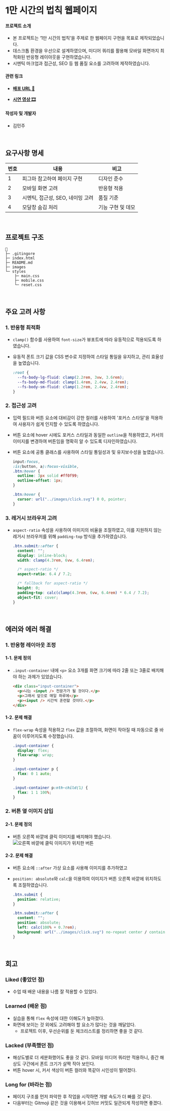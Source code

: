 # 1만 시간의 법칙 웹페이지

#### 프로젝트 소개

- 본 프로젝트는 ‘1만 시간의 법칙’을 주제로 한 웹페이지 구현을 목표로 제작되었습니다.
- 데스크톱 환경을 우선으로 설계하였으며, 미디어 쿼리를 활용해 모바일 화면까지 최적화된 반응형 레이아웃을 구현하였습니다.
- 시멘틱 마크업과 접근성, SEO 등 웹 품질 요소를 고려하여 제작하였습니다.

#### 관련 링크

- **[배포 URL 🔗](https://891km.github.io/10000-hour-rule)**

- **[시연 영상 🎞️](https://youtu.be/LIBRg75z8n8)**

#### 작성자 및 개발자

- 김민주

<br>

## 요구사항 명세

| 번호 | 내용                             | 비고              |
| ---- | -------------------------------- | ----------------- |
| 1    | 피그마 참고하여 페이지 구현      | 디자인 준수       |
| 2    | 모바일 화면 고려                 | 반응형 적용       |
| 3    | 시멘틱, 접근성, SEO, 네이밍 고려 | 품질 기준         |
| 4    | 모달창 숨김 처리                 | 기능 구현 및 데모 |

<br>

## 프로젝트 구조

```
📂
├─ .gitingore
├─ index.html
├─ README.md
├─ images
└─ styles
    ├─ main.css
    ├─ mobile.css
    └─ reset.css
```

<br>

## 주요 고려 사항

### 1. 반응형 최적화

- `clamp()` 함수를 사용하여 `font-size`가 뷰포트에 따라 유동적으로 적용되도록 하였습니다.
- 유동적 폰트 크기 값을 CSS 변수로 지정하여 스타일 통일을 유지하고, 관리 효율성을 높였습니다.

  ```css
  :root {
    --fs-body-lg-fluid: clamp(2.2rem, 3vw, 3.6rem);
    --fs-body-md-fluid: clamp(1.4rem, 2.4vw, 2.4rem);
    --fs-body-sm-fluid: clamp(1.2rem, 2.4vw, 2.4rem);
  }
  ```

### 2. 접근성 고려

- 입력 필드와 버튼 요소에 대비감이 강한 컬러를 사용하여 '포커스 스타일'을 적용하여 사용자가 쉽게 인지할 수 있도록 하였습니다.
- 버튼 요소에 hover 시에도 포커스 스타일과 동일한 `outline`을 적용하였고, 커서의 이미지를 변경하여 버튼임을 명확히 알 수 있도록 디자인하였습니다.
- 버튼 요소에 공통 클래스를 사용하여 스타일 통일성과 및 유지보수성을 높였습니다.

  ```css
  input:focus,
  :is(button, a):focus-visible,
  .btn:hover {
    outline: 3px solid #ff0f99;
    outline-offset: 1px;
  }

  .btn:hover {
    cursor: url("../images/click.svg") 0 0, pointer;
  }
  ```

### 3. 레거시 브라우저 고려

- `aspect-ratio` 속성을 사용하여 이미지의 비율을 조절하였고, 이를 지원하지 않는 레거시 브라우저를 위해 `padding-top` 방식을 추가하였습니다.

  ```css
  .btn.submit::after {
    content: "";
    display: inline-block;
    width: clamp(4.3rem, 6vw, 6.4rem);

    /* aspect-ratio */
    aspect-ratio: 6.4 / 7.2;

    /* fallback for aspect-ratio */
    height: 0;
    padding-top: calc(clamp(4.3rem, 6vw, 6.4rem) * 6.4 / 7.2);
    object-fit: cover;
  }
  ```

<br>

## 에러와 에러 해결

### 1. 반응형 레이아웃 조정

#### 1-1. 문제 정의

- `.input-container` 내에 `<p>` 요소 3개를 화면 크기에 따라 2줄 또는 3줄로 배치해야 하는 과제가 있었습니다.

  ```html
  <div class="input-container">
    <p>나는 <input /> 전문가가 될 것이다.</p>
    <p>그래서 앞으로 매일 하루에</p>
    <p><input /> 시간씩 훈련할 것이다.</p>
  </div>
  ```

#### 1-2. 문제 해결

- `flex-wrap` 속성을 적용하고 `flex` 값을 조절하여, 화면이 작아질 때 자동으로 줄 바꿈이 이루어지도록 수정했습니다.

  ```css
  .input-container {
    display: flex;
    flex-wrap: wrap;
  }

  .input-container p {
    flex: 0 1 auto;
  }

  .input-container p:nth-child(1) {
    flex: 1 1 100%;
  }
  ```

### 2. 버튼 옆 이미지 삽입

#### 2-1. 문제 정의

- 버튼 오른쪽 바깥에 클릭 이미지를 배치해야 했습니다.
  ![오른쪽 바깥에 클릭 이미지가 위치한 버튼](https://github.com/user-attachments/assets/048b8207-40cd-481f-ba57-4fce2acc19c1)

#### 2-2. 문제 해결

- 버튼 요소에 `::after` 가상 요소를 사용해 이미지를 추가하였고
- `position: absolute`와 `calc`을 이용하여 이미지가 버튼 오른쪽 바깥에 위치하도록 조절하였습니다.

  ```css
  .btn.submit {
    position: relative;
  }

  .btn.submit::after {
    content: "";
    position: absolute;
    left: calc(100% + 0.7rem);
    background: url("../images/click.svg") no-repeat center / contain;
  }
  ```

<br />

## 회고

### Liked (좋았던 점)
- 수업 때 배운 내용을 나름 잘 적용할 수 있었다.

### Learned (배운 점)
- 실습을 통해 `flex` 속성에 대한 이해도가 높아졌다.
- 화면에 보이는 것 외에도 고려해야 할 요소가 많다는 것을 깨달았다.
    - 프로젝트 이후, 우선순위를 둔 체크리스트를 정리하면 좋을 것 같다.

### Lacked (부족했던 점)
- 해상도별로 더 세분화했어도 좋을 것 같다. 모바일 미디어 쿼리만 적용하니, 중간 해상도 구간에서 폰트 크기가 살짝 작아 보인다.
- 버튼 hover 시, 커서 색상이 버튼 컬러와 똑같아 시인성이 떨어졌다.

### Long for (바라는 점)
- 페이지 구조를 먼저 파악한 후 작업을 시작하면 개발 속도가 더 빠를 것 같다.
- 다음부터는 Gitmoji 같은 것을 이용해서 깃허브 커밋도 일관되게 작성하면 좋겠다.
